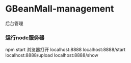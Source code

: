 # GBeanMall-management
后台管理

### 运行node服务器
npm start
浏览器打开
localhost:8888
localhost:8888/start
localhost:8888/upload
localhost:8888/show
